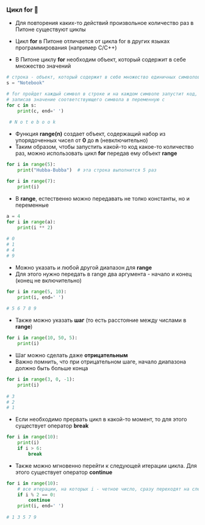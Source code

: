 ### Цикл for :evergreen_tree:

* Для повторения каких-то действий произвольное количество раз в Питоне существуют циклы

* Цикл __for__ в Питоне отличается от цикла for в других языках программирования (например C/C++)
* В Питоне циклу __for__ необходим объект, который содержит в себе множество значений



```python
# строка - объект, который содержит в себе множество единичных символов
s = "Notebook"

# for пройдет каждый символ в строке и на каждом символе запустит код, написанный ниже,
# записав значение соответствующего символа в переменную c
for c in s: 
    print(c, end=' ')
             
 # N o t e b o o k
 ```
 
* Функция __range(n)__ создает объект, содержащий набор из упорядоченных чисел от __0__ до __n__ (невключительно)
* Таким образом, чтобы запустить какой-то код какое-то количество раз, можно использовать цикл __for__ передав ему объект __range__

```python
for i in range(5):
    print("Hubba-Bubba")  # эта строка выполнится 5 раз
```

```python
for i in range(7):
    print(i)
```
        
* В __range__, естественно можно передавать не толко константы, но и переменные
```python
a = 4
for i in range(a):
    print(i ** 2)
    
# 0
# 1
# 4
# 9
```

* Можно указать и любой другой диапазон для __range__
* Для этого нужно передать в range два аргумента - начало и конец (конец не включительно)
```python
for i in range(5, 10):
    print(i, end=' ')
    
# 5 6 7 8 9 
```

* Также можно указать __шаг__ (то есть расстояние между числами в __range__)
```python
for i in range(10, 50, 5):
    print(i)
```

* Шаг можно сделать даже __отрицательным__
* Важно помнить, что при отрицательном шаге, начало диапазона должно быть больше конца

```python
for i in range(3, 0, -1):
    print(i)
 
# 3
# 2
# 1
```

* Если необходимо прервать цикл в какой-то момент, то для этого существует оператор __break__

```python
for i in range(10):
    print(i)
    if i > 6:
        break
```

* Также можно мгновенно перейти к следующей итерации цикла. Для этого существует оператор __continue__
```python
for i in range(10):
    # все итерации, на которых i - четное число, сразу переходят на следующую итерацию
    if i % 2 == 0:
        continue
    print(i, end=' ')
    
# 1 3 5 7 9
```

